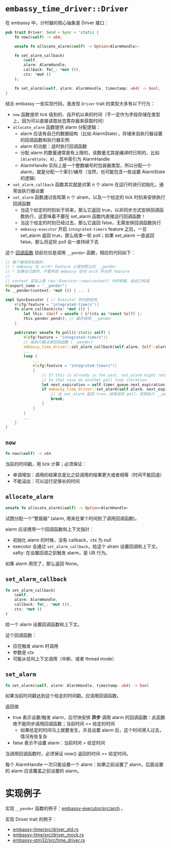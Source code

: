 # `embassy_time_driver::Driver`

在 embassy 中，计时器的核心抽象是 Driver 接口：

```rust
pub trait Driver: Send + Sync + 'static {
    fn now(&self) -> u64;

    unsafe fn allocate_alarm(&self) -> Option<AlarmHandle>;

    fn set_alarm_callback(
        &self,
        alarm: AlarmHandle,
        callback: fn(_: *mut ()),
        ctx: *mut ()
    );

    fn set_alarm(&self, alarm: AlarmHandle, timestamp: u64) -> bool;
}
```

结合 embassy 一些实现代码，我发现 `Driver` trait 的类型大多有以下行为：
* `now` 函数提供 tick 级别的、自开机以来的时间（不一定作为字段存储在类型上，因为可以直接读取状态寄存器来获取时间）
* `allocate_alarm` 函数提供 alarm 分配逻辑：
  * alarm 应该有自己的数据结构（比如 AlarmState），存储来自执行器设置的回调函数和执行器实例
  * alarm 的功能：适时执行回调函数
  * 分配 alarm 的数量通常是有上限的，该数量尤其是编译时已知的，比如 `[AlarmState; N]`，其中索引为 AlarmHandle 
  * AlarmHandle 实际上是一个整数编号的包装器类型，所以分配一个 alarm，就是分配一个索引/编号（当然，也可能包含一些设置 AlarmState 的逻辑）
* `set_alarm_callback` 函数其实就是对第 n 个 alarm 在运行时进行初始化，通常由执行器设置
* `set_alarm` 函数通过告知第 n 个 alram，以及一个给定的 tick 时刻来安排执行回调函数
  * 当这个给定的时刻处于将来，那么它返回 true，以非同步方式安排回调函数执行，这意味着不要在 set_alarm 函数内直接运行回调函数！
  * 当这个给定的时刻已经过去，那么它返回 false，无需安排回调函数执行
  * `embassy-executor` 开启 `integrated-timers` feature 之后，一旦 set_alarm 返回 true，那么结束一轮 poll；如果 set_alarm 
    一直返回 false，那么将这轮 poll 会一直持续下去

这个 [回调函数] 目前仅仅是调用 `__pender` 函数，相应的代码如下：

[回调函数]: https://github.com/embassy-rs/embassy/blob/74739997bd70d3c23b5c58d25aa5c9ba4db55f35/embassy-executor/src/raw/mod.rs#L359

```rust
// 每个编译目标提供：
// * embassy 在 arch* feature 上提供默认的 __pender
// * 如果自己提供，不要开启 embassy 任何 arch 开头的 feature
//
// context 实际上是 raw::Executor::new(context) 中的参数，由自己构造
#[export_name = "__pender"]
fn __pender(context: *mut ()) { ... } 

impl SyncExecutor { // Executor 的内部结构
    #[cfg(feature = "integrated-timers")]
    fn alarm_callback(ctx: *mut ()) {
        let this: &Self = unsafe { &*(ctx as *const Self) };
        this.pender.pend(); // 最终调用 __pender
    }

    pub(crate) unsafe fn poll(&'static self) {
        #[cfg(feature = "integrated-timers")]
        // 由执行器注册回调函数 (__pender)
        embassy_time_driver::set_alarm_callback(self.alarm, Self::alarm_callback, self as *const _ as *mut ());
        ...
        loop {
            ...
            #[cfg(feature = "integrated-timers")]
            {
                // If this is already in the past, set_alarm might return false
                // In that case do another poll loop iteration.
                let next_expiration = self.timer_queue.next_expiration();
                if embassy_time_driver::set_alarm(self.alarm, next_expiration) {
                    // 当 set_alarm 返回 true，结束这轮 poll，安排执行 __pender
                    break;
                }
            }
        }
        ...
    }
}
```

## `now`

```rust
fn now(&self) -> u64
```

当前的时间戳，用 tick 计算；必须保证：
* 单调增加：调用的结果总是比之前调用的结果更大或者相等（时间不能回退）
* 不能溢出：可以运行足够长的时间

## `allocate_alarm`

```rust
unsafe fn allocate_alarm(&self) -> Option<AlarmHandle>
```

试图分配一个“警报器” (alarm, 用来在某个时间到了调用回调函数)。

alarm 应该携带一个回调函数和上下文指针：
* 初始化 alarm 的时候，没有 callback，ctx 为 null
* executor 会通过 `set_alarm_callback`，给这个 alram 设置回调和上下文。
  safty: 在设置回调之前触发 alarm，是 UB 行为。

如果 alarm 用完了，那么返回 None。

## `set_alarm_callback`

```rust
fn set_alarm_callback(
    &self,
    alarm: AlarmHandle,
    callback: fn(_: *mut ()),
    ctx: *mut ()
)
```
给一个 alarm 设置回调函数和上下文。

这个回调函数：
* 应在触发 alarm 时调用
* 参数是 ctx
* 可能从任何上下文调用（中断、或者 thread mode）

## `set_alarm`

```rust
fn set_alarm(&self, alarm: AlarmHandle, timestamp: u64) -> bool
```

如果当前时间戳达到这个给定的时间戳，应调用回调函数。

返回值
* true 表示设置/触发 alarm，应尽快安排 **异步** 调用 alarm 的回调函数：此函数绝不能同步调用回调函数；当前时间 <= 给定的时间
  * 如果给定的时间马上就要发生，并且设置 alarm 后，这个时间滑入过去，情况有些复杂
* false 表示不设置 alarm：当前时间 > 给定时间

当调用回调函数时，必须保证 now() 返回的时间 >= 给定时间。

每个 AlarmHandle 一次只能设置一个 alarm：如果之前设置了 alarm，后面设置的 alarm 应该覆盖之前设置的 alarm。

# 实现例子

实现 `__pender` 函数的例子：[embassy-executor/src/arch](https://github.com/embassy-rs/embassy/tree/74739997bd70d3c23b5c58d25aa5c9ba4db55f35/embassy-executor/src/arch) 。

实现 Driver trait 的例子：

* [embassy-time/src/driver_std.rs](https://github.com/embassy-rs/embassy/blob/74739997bd70d3c23b5c58d25aa5c9ba4db55f35/embassy-time/src/driver_std.rs#L115)
* [embassy-time/src/driver_mock.rs](https://github.com/embassy-rs/embassy/blob/74739997bd70d3c23b5c58d25aa5c9ba4db55f35/embassy-time/src/driver_mock.rs#L81)
* [embassy-stm32/src/time_driver.rs](https://github.com/embassy-rs/embassy/blob/74739997bd70d3c23b5c58d25aa5c9ba4db55f35/embassy-stm32/src/time_driver.rs#L518)

